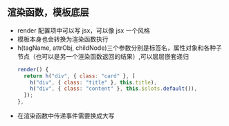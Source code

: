 ## 渲染函数，模板底层

- render 配置项中可以写 jsx，可以像 jsx 一个风格
- 模板本身也会转换为渲染函数执行
- h(tagName, attrObj, childNode)三个参数分别是标签名，属性对象和各种子节点（也可以是另一个渲染函数返回的结果）,可以层层嵌套递归
  ```javascript
  render() {
    return h("div", { class: "card" }, [
      h("div", { class: "title" }, this.title),
      h("div", { class: "content" }, this.$slots.default()),
    ]);
  },
  ```
- 在渲染函数中传递事件需要换成大写
